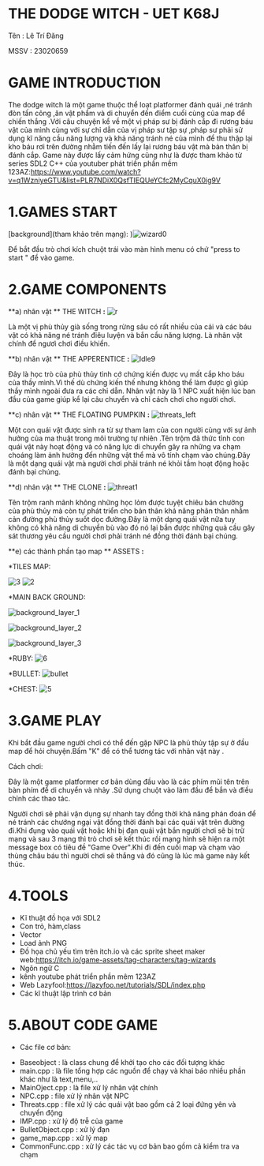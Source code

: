 # **THE DODGE WITCH - UET K68J**

Tên : Lê Trí Đăng 

MSSV : 23020659


# GAME INTRODUCTION
The dodge witch là một game thuộc thể loạt platformer đánh quái ,né tránh đòn tấn công ,ăn vật phẩm và di chuyển đến điểm cuối cùng của map để chiến thắng .Với câu chuyện kể về một vị pháp sư bị đánh cắp đi rương báu vật của mình cùng với sự chỉ dẫn của vị pháp sư tập sự ,pháp sư phải sử dụng kĩ năng cầu năng lượng và khả năng tránh né của mình để thu thập lại kho báu rơi trên đường nhằm tiến đến lấy lại rương báu vật mà bản thân bị đánh cắp.
Game này được lấy cảm hứng cũng như là được tham khảo từ series SDL2 C++ của youtuber phát triền phần mềm 123AZ:https://www.youtube.com/watch?v=q1WzniyeGTU&list=PLR7NDiX0QsfTIEQUeYCfc2MyCquX0ig9V

# 1.GAMES START
[background](tham khảo trên mạng):
)![wizard0](https://github.com/dang0801205/btl-l-tr-ng/assets/148788265/aabfe569-79b0-45ae-8bf6-c1b93d7c0c52)

Để bắt đầu trò chơi kích chuột trái vào màn hình menu có chứ "press to start " để vào game.
# 2.GAME COMPONENTS

**a) nhân vật ** THE WITCH **:**
![r](https://github.com/dang0801205/btl-l-tr-ng/assets/148788265/beb6eb1c-2516-4c5f-9ec2-a79a09f650ed)


Là một vị phù thủy già sống trong rừng sâu có rất nhiều của cải và các báu vật có khả năng né tránh điêu luyện và bắn cầu năng lượng. Là nhân vật chính để ngươì chơi điều khiển.

**b) nhân vật ** THE APPERENTICE **:**
![Idle9](https://github.com/dang0801205/btl-l-tr-ng/assets/148788265/616dbfc4-1c7d-46fb-8a30-7b0f31660155)


Đây là học trò của phù thủy tình cớ chứng kiến được vụ mất cắp kho báu của thầy mình.Vì thế dù chứng kiến thế nhưng không thể làm được gì giúp thầy mình ngoài đưa ra các chỉ dẫn. Nhân vật này là 1 NPC xuất hiện lúc ban đầu của game giúp kể lại câu chuyển và chỉ cách chơi cho người chơi.

**c) nhân vật ** THE FLOATING PUMPKIN **:**
![threats_left](https://github.com/dang0801205/btl-l-tr-ng/assets/148788265/ef48b21c-8577-4306-bbb1-cdedc1d329d6)


Một con quái vật được sinh ra từ sự tham lam của con người cùng với sự ảnh hưởng của ma thuật trong môi trường tự nhiên .Tên trộm đã thức tỉnh con quái vật này hoạt động và có năng lực di chuyển gây ra những va chạm choáng làm ảnh hưởng đến những vật thể mà vô tính chạm vào chúng.Đây là một dạng quái vật mà người chơi phải tránh né khỏi tầm hoạt động hoặc đánh bại chúng.

**d) nhân vật ** THE CLONE **:**
![threat1](https://github.com/dang0801205/btl-l-tr-ng/assets/148788265/88c82579-beb7-4c5e-bdb3-bc02fbcae2b1)


Tên trộm ranh mãnh không những học lỏm được tuyệt chiêu bán chưởng của phù thủy mà còn tự phát triển cho bản thân khả năng phân thân nhằm cản đường phù thủy suốt dọc đường.Đây là một dạng quái vật nữa tuy không có khả năng di chuyển bù vào đó nó lại bắn được những quả cầu gây sát thương yêu cầu người chơi phải tránh né đồng thời đánh bại chúng.

**e) các thành phần tạo map ** ASSETS **:**

*TILES MAP:

![3](https://github.com/dang0801205/btl-l-tr-ng/assets/148788265/cbd3493d-111a-4631-a732-3639e76724d1)
![2](https://github.com/dang0801205/btl-l-tr-ng/assets/148788265/dd36126a-1846-4dc0-9ce8-b2f07b25c66b)


*MAIN BACK GROUND:

![background_layer_1](https://github.com/dang0801205/btl-l-tr-ng/assets/148788265/06aec338-3380-4955-9081-943c447e873b)

![background_layer_2](https://github.com/dang0801205/btl-l-tr-ng/assets/148788265/aa40bcee-399c-4e66-a929-5b45631b0a93)

![background_layer_3](https://github.com/dang0801205/btl-l-tr-ng/assets/148788265/d61ddb8a-7778-4438-bbc2-cea1feff1811)

*RUBY:
![6](https://github.com/dang0801205/btl-l-tr-ng/assets/148788265/6d6ae31f-0f2b-4670-aa92-6eb7f50e94c6)


*BULLET:
![bullet](https://github.com/dang0801205/btl-l-tr-ng/assets/148788265/b464916d-62e8-4bfa-b12d-39d3b170ea13)

*CHEST:
![5](https://github.com/dang0801205/btl-l-tr-ng/assets/148788265/bed304a2-ccbf-42bb-a745-c633ebe79bde)


# 3.GAME PLAY

  Khi bắt đầu game người chơi có thể đến gặp NPC là phủ thủy tập sự ở đầu map để hỏi chuyện.Bấm "K" để có thể tương tác với nhân vật này .
  
  Cách chơi:
  
  Đây là một game platformer cơ bản dùng đầu vào là các phím mũi tên trên bàn phím để di chuyển và nhảy .Sử dụng chuột vào làm đầu để bắn và điều chỉnh các thao tác.
  
  Người chơi sẽ phải vận dụng sự nhanh tay đồng thời khả năng phán đoán để né tránh các chướng ngại vật đồng thời đánh bại các quái vật trên đường đi.Khi đụng vào quái
  vật hoặc khi bị đạn quái vật bắn người chơi sẽ bị trừ mạng và sau 3 mạng thì trò chơi sẽ kết thúc rồi mạng hình sẽ hiện ra một message box 
có tiêu đề "Game Over".Khi đi đến cuối map và chạm vào thùng châu báu thì người chơi sẽ thắng và đó cũng là lúc mà game này kết thúc.

# 4.TOOLS

   - Kĩ thuật đồ họa với SDL2
   - Con trỏ, hàm,class
   - Vector
   - Load ảnh PNG
   - Đồ họa chủ yếu tìm trên itch.io và các sprite sheet maker web:https://itch.io/game-assets/tag-characters/tag-wizards
   - Ngôn ngữ C
   - kênh youtube phát triển phần mêm 123AZ
   - Web Lazyfool:https://lazyfoo.net/tutorials/SDL/index.php
   - Các kĩ thuật lập trình cơ bản
   
# 5.ABOUT CODE GAME

  - Các file cơ bản:
  + Baseobject : là class chung để khởi tạo cho các đối tượng khác
  + main.cpp : là file tổng hợp các nguồn để chạy và khai báo nhiều phần khác như là text,menu,..
  + MainOject.cpp : là file xử lý nhân vật chính
  + NPC.cpp : file xử lý nhân vật NPC
  + Threats.cpp : file xử lý các quái vật bao gồm cả 2 loại đứng yên và chuyển động
  + IMP.cpp : xử lý độ trễ của game
  + BulletObject.cpp : xử lý đạn
  + game_map.cpp : xử lý map
  + CommonFunc.cpp : xử lý các tác vụ cơ bản bao gồm cả kiểm tra va chạm
